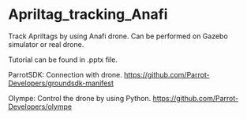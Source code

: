 # Apriltag_tracking_Anafi
Track Apriltags by using Anafi drone.
Can be performed on Gazebo simulator or real drone.

Tutorial can be found in .pptx file.

ParrotSDK: Connection with drone. https://github.com/Parrot-Developers/groundsdk-manifest

Olympe: Control the drone by using Python. https://github.com/Parrot-Developers/olympe
